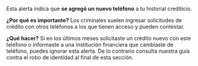 Esta alerta indica que **se agregó un nuevo teléfono** a tu historial crediticio.

**¿Por qué es importante?**
Los criminales suelen ingresar solicitudes de crédito con otros teléfonos a los que tienen acceso y pueden contestar.

**¿Qué hacer?**
Si en los últimos meses solicitaste un crédito nuevo con este teléfono o informaste a una institución financiera que cambiaste de teléfono, puedes ignorar esta alerta. De lo contrario consulta nuestra guía contra el robo de identidad al final de esta sección.
